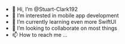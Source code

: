 - 👋 Hi, I’m @Stuart-Clark192
- 👀 I’m interested in mobile app development
- 🌱 I’m currently learning even more SwiftUI
- 💞️ I’m looking to collaborate on most things
- 📫 How to reach me ...

<!---
Stuart-Clark192/Stuart-Clark192 is a ✨ special ✨ repository because its `README.md` (this file) appears on your GitHub profile.
You can click the Preview link to take a look at your changes.
--->
